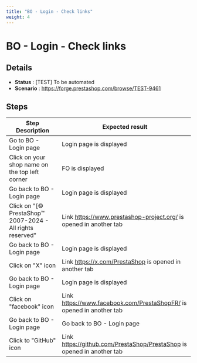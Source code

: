 ```yaml
---
title: "BO - Login - Check links"
weight: 4
---
```


# BO - Login - Check links
## Details
* **Status** : [TEST] To be automated
* **Scenario** : https://forge.prestashop.com/browse/TEST-9461

## Steps
| Step Description | Expected result |
| ----- | ----- |
| Go to BO - Login page | Login page is displayed |
| Click on your shop name on the top left corner | FO is displayed |
| Go back to BO - Login page | Login page is displayed |
| Click on "[© PrestaShop™ 2007-2024 - All rights reserved" | Link https://www.prestashop-project.org/ is opened in another tab |
| Go back to BO - Login page | Login page is displayed |
| Click on "X" icon | Link https://x.com/PrestaShop is opened in another tab |
| Go back to BO - Login page | Login page is displayed |
| Click on "facebook" icon | Link https://www.facebook.com/PrestaShopFR/ is opened in another tab |
| Go back to BO - Login page | Go back to BO - Login page |
| Click to "GitHub" icon | Link https://github.com/PrestaShop/PrestaShop is opened in another tab |
